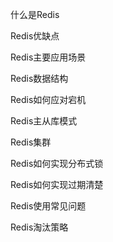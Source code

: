 什么是Redis

Redis优缺点

Redis主要应用场景

Redis数据结构

Redis如何应对宕机

Redis主从库模式

Redis集群

Redis如何实现分布式锁

Redis如何实现过期清楚

Redis使用常见问题

Redis淘汰策略

